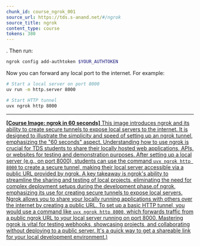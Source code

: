 ```yaml
---
chunk_id: course_ngrok_001
source_url: https://tds.s-anand.net/#/ngrok
source_title: ngrok
content_type: course
tokens: 380
---
```


. Then run:

```bash
ngrok config add-authtoken $YOUR_AUTHTOKEN
```

Now you can forward any local port to the internet. For example:

```bash
# Start a local server on port 8000
uv run -m http.server 8000

# Start HTTP tunnel
uvx ngrok http 8000
```

---

[**[Course Image: ngrok in 60 seconds]** This image introduces ngrok and its ability to create secure tunnels to expose local servers to the internet. It is designed to illustrate the simplicity and speed of setting up an ngrok tunnel, emphasizing the "60 seconds" aspect. Understanding how to use ngrok is crucial for TDS students to share their locally hosted web applications, APIs, or websites for testing and demonstration purposes. After setting up a local server (e.g., on port 8000), students can use the command `uvx ngrok http 8000` to create a secure tunnel, making their local server accessible via a public URL provided by ngrok. A key takeaway is ngrok's ability to streamline the sharing and testing of local projects, eliminating the need for complex deployment setups during the development phase.of ngrok, emphasizing its use for creating secure tunnels to expose local servers. Ngrok allows you to share your locally running applications with others over the internet by creating a public URL. To set up a basic HTTP tunnel, you would use a command like `uvx ngrok http 8000`, which forwards traffic from a public ngrok URL to your local server running on port 8000. Mastering ngrok is vital for testing webhooks, showcasing projects, and collaborating without deploying to a public server. It's a quick way to get a shareable link for your local development environment.)](https://youtu.be/dfMdLGZLXSg)
